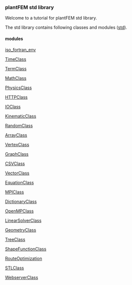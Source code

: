 ### plantFEM std library

Welcome to a tutorial for plantFEM std library.

The std library contains following classes and modules ([std](https://github.com/kazulagi/plantfem/tree/master/src/std/std.f90)).

#### modules
    
[iso_fortran_env](https://gcc.gnu.org/onlinedocs/gfortran/ISO_005fFORTRAN_005fENV.html)
    
[TimeClass](https://github.com/kazulagi/plantfem/tree/master/src/TimeClass/TimeClass.f90)
    
[TermClass](https://github.com/kazulagi/plantfem/tree/master/src/TermClass/TermClass.f90)
    
[MathClass](https://github.com/kazulagi/plantfem/tree/master/src/MathClass/MathClass.f90)
    
[PhysicsClass](https://github.com/kazulagi/plantfem/tree/master/src/PhysicsClass/PhysicsClass.f90)
    
[HTTPClass](https://github.com/kazulagi/plantfem/tree/master/src/HTTPClass/HTTPClass.f90)
    
[IOClass](https://github.com/kazulagi/plantfem/tree/master/src/IOClass/IOClass.f90)
    
[KinematicClass](https://github.com/kazulagi/plantfem/tree/master/src/KinematicClass/KinematicClass.f90)
    
[RandomClass](https://github.com/kazulagi/plantfem/tree/master/src/RandomClass/RandomClass.f90)
    
[ArrayClass](https://github.com/kazulagi/plantfem/tree/master/src/ArrayClass/ArrayClass.f90)
    
[VertexClass](https://github.com/kazulagi/plantfem/tree/master/src/VertexClass/VertexClass.f90)
    
[GraphClass](https://github.com/kazulagi/plantfem/tree/master/src/GraphClass/GraphClass.f90)
    
[CSVClass](https://github.com/kazulagi/plantfem/tree/master/src/CSVClass/CSVClass.f90)
    
[VectorClass](https://github.com/kazulagi/plantfem/tree/master/src/VectorClass/VectorClass.f90)
    
[EquationClass](https://github.com/kazulagi/plantfem/tree/master/src/EquationClass/EquationClass.f90)
    
[MPIClass](https://github.com/kazulagi/plantfem/tree/master/src/MPIClass/MPIClass.f90)
    
[DictionaryClass](https://github.com/kazulagi/plantfem/tree/master/src/DictionaryClass/DictionaryClass.f90)
    
[OpenMPClass](https://github.com/kazulagi/plantfem/tree/master/src/OpenMPClass/OpenMPClass.f90)
    
[LinearSolverClass](https://github.com/kazulagi/plantfem/tree/master/src/LinearSolverClass/LinearSolverClass.f90)
    
[GeometryClass](https://github.com/kazulagi/plantfem/tree/master/src/GeometryClass/GeometryClass.f90)
    
[TreeClass](https://github.com/kazulagi/plantfem/tree/master/src/TreeClass/TreeClass.f90)
    
[ShapeFunctionClass](https://github.com/kazulagi/plantfem/tree/master/src/ShapeFunctionClass/ShapeFunctionClass.f90)
    

[RouteOptimization](https://github.com/kazulagi/plantfem/tree/master/src/RouteOptimization/RouteOptimization.f90)

    
[STLClass](https://github.com/kazulagi/plantfem/tree/master/src/STLClass/STLClass.f90)
    
[WebserverClass](https://github.com/kazulagi/plantfem/tree/master/src/WebserverClass/WebserverClass.f90)

```fortran
